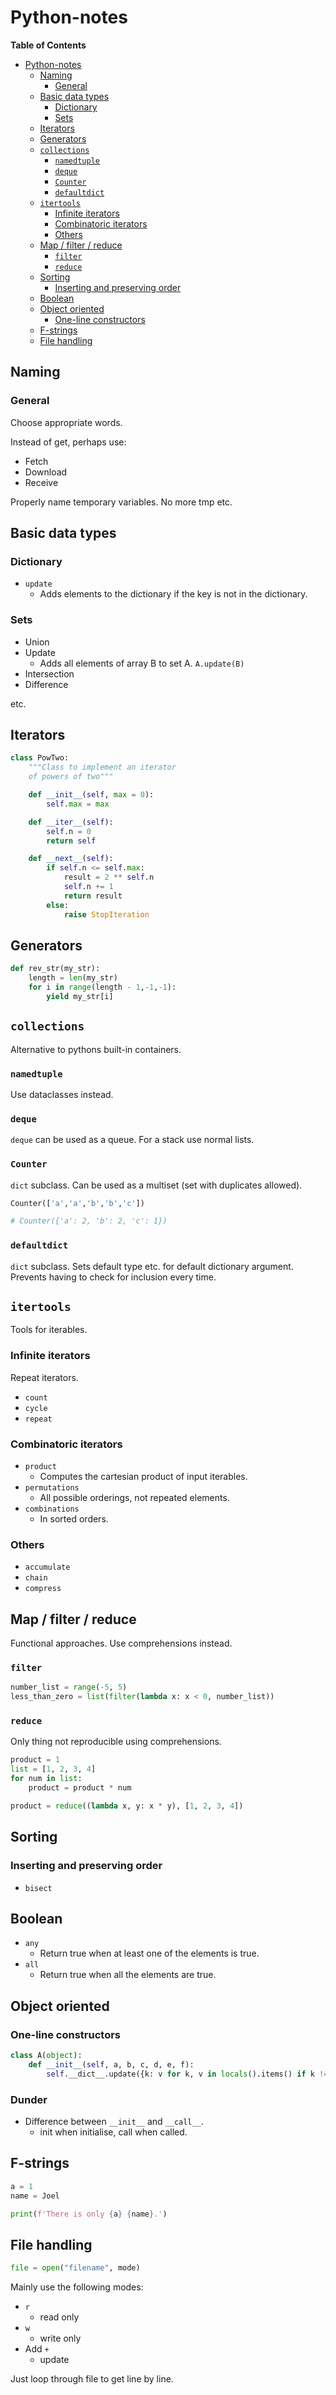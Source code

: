# Python-notes
<!-- markdown-toc start - Don't edit this section. Run M-x markdown-toc-refresh-toc -->
**Table of Contents**

- [Python-notes](#python-notes)
    - [Naming](#naming)
        - [General](#general)
    - [Basic data types](#basic-data-types)
        - [Dictionary](#dictionary)
        - [Sets](#sets)
    - [Iterators](#iterators)
    - [Generators](#generators)
    - [`collections`](#collections)
        - [`namedtuple`](#namedtuple)
        - [`deque`](#deque)
        - [`Counter`](#counter)
        - [`defaultdict`](#defaultdict)
    - [`itertools`](#itertools)
        - [Infinite iterators](#infinite-iterators)
        - [Combinatoric iterators](#combinatoric-iterators)
        - [Others](#others)
    - [Map / filter / reduce](#map--filter--reduce)
        - [`filter`](#filter)
        - [`reduce`](#reduce)
    - [Sorting](#sorting)
        - [Inserting and preserving order](#inserting-and-preserving-order)
    - [Boolean](#boolean)
    - [Object oriented](#object-oriented)
        - [One-line constructors](#one-line-constructors)
    - [F-strings](#f-strings)
    - [File handling](#file-handling)

<!-- markdown-toc end -->
## Naming

### General

Choose appropriate words.

Instead of get, perhaps use:

- Fetch
- Download
- Receive

Properly name temporary variables. No more tmp etc.

## Basic data types

### Dictionary

- `update`
  - Adds elements to the dictionary if the key is not in the dictionary.

### Sets

- Union
- Update
  - Adds all elements of array B to set A. `A.update(B)`
- Intersection
- Difference

etc.

## Iterators

```python
class PowTwo:
    """Class to implement an iterator
    of powers of two"""

    def __init__(self, max = 0):
        self.max = max

    def __iter__(self):
        self.n = 0
        return self

    def __next__(self):
        if self.n <= self.max:
            result = 2 ** self.n
            self.n += 1
            return result
        else:
            raise StopIteration
```

## Generators

```python
def rev_str(my_str):
    length = len(my_str)
    for i in range(length - 1,-1,-1):
        yield my_str[i]
```

## `collections`

Alternative to pythons built-in containers.

### `namedtuple`

Use dataclasses instead.

### `deque`

`deque` can be used as a queue. For a stack use normal lists.

### `Counter`

`dict` subclass. Can be used as a multiset (set with duplicates allowed).

```python
Counter(['a','a','b','b','c'])

# Counter({'a': 2, 'b': 2, 'c': 1})
```

### `defaultdict`

`dict` subclass. Sets default type etc. for default dictionary argument. Prevents having to check for inclusion every time.

## `itertools`

Tools for iterables. 

### Infinite iterators

Repeat iterators.

- `count`
- `cycle`
- `repeat`

### Combinatoric iterators

- `product`
  - Computes the cartesian product of input iterables.
- `permutations`
  - All possible orderings, not repeated elements.
- `combinations`
  - In sorted orders.

### Others

- `accumulate`
- `chain`
- `compress`

## Map / filter / reduce

Functional approaches. Use comprehensions instead.

### `filter`

```python
number_list = range(-5, 5)
less_than_zero = list(filter(lambda x: x < 0, number_list))
```

### `reduce`

Only thing not reproducible using comprehensions. 

```python
product = 1
list = [1, 2, 3, 4]
for num in list:
    product = product * num
```

```python
product = reduce((lambda x, y: x * y), [1, 2, 3, 4])
```

## Sorting

### Inserting and preserving order

- `bisect`

## Boolean

- `any`
  - Return true when at least one of the elements is true.
- `all`
  - Return true when all the elements are true.

## Object oriented

### One-line constructors

```python
class A(object):
    def __init__(self, a, b, c, d, e, f):
        self.__dict__.update({k: v for k, v in locals().items() if k != 'self'})
```

### Dunder

- Difference between `__init__` and `__call__`.
  - init when initialise, call when called.


## F-strings

```python
a = 1
name = Joel

print(f'There is only {a} {name}.')
```

## File handling

```python
file = open("filename", mode)
```

Mainly use the following modes:

- `r`
  - read only
- `w`
  - write only
- Add `+`
  - update
   
Just loop through file to get line by line.
